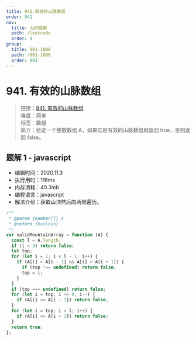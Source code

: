 ```yaml
---
title: 941.有效的山脉数组
order: 941
nav:
  title: 力扣题解
  path: /leetcode
  order: 4
group:
  title: 901-1000
  path: /901-1000
  order: 901
---
```


# 941. 有效的山脉数组

> 链接：[941. 有效的山脉数组](https://leetcode-cn.com/problems/valid-mountain-array/)  
> 难度：简单  
> 标签：数组  
> 简介：给定一个整数数组 A，如果它是有效的山脉数组就返回 true，否则返回 false。

## 题解 1 - javascript

- 编辑时间：2020.11.3
- 执行用时：116ms
- 内存消耗：40.3mb
- 编程语言：javascript
- 解法介绍：获取山顶然后向两侧遍历。

```javascript
/**
 * @param {number[]} A
 * @return {boolean}
 */
var validMountainArray = function (A) {
  const l = A.length;
  if (l < 3) return false;
  let top;
  for (let i = 1; i < l - 1; i++) {
    if (A[i] > A[i - 1] && A[i] > A[i + 1]) {
      if (top !== undefined) return false;
      top = i;
    }
  }
  if (top === undefined) return false;
  for (let i = top; i >= 0; i--) {
    if (A[i] <= A[i - 1]) return false;
  }
  for (let i = top; i < l; i++) {
    if (A[i] <= A[i + 1]) return false;
  }
  return true;
};
```
